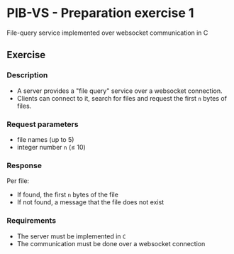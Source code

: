 # PIB-VS - Preparation exercise 1

File-query service implemented over websocket communication in C

## Exercise

### Description

- A server provides a "file query" service over a websocket connection.
- Clients can connect to it, search for files and request the first `n` bytes of files.

### Request parameters

- file names (up to 5)
- integer number `n` (≤ 10)

### Response
Per file:

- If found, the first `n` bytes of the file
- If not found, a message that the file does not exist

### Requirements

- The server must be implemented in `C`
- The communication must be done over a websocket connection
